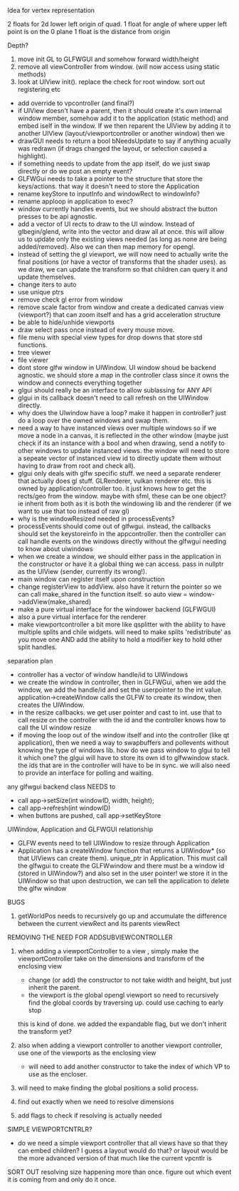  
Idea for vertex representation

2 floats for 2d lower left origin of quad.
1 float for angle of where upper left point is on the 0 plane
1 float is the distance from origin

Depth?


1) move init GL to GLFWGUI and somehow forward width/height
 2) remove all viewController from window. (will now access using static methods)
 3) look at UIView init(). replace the check for root window. sort out registering etc
 
 - add override to vpcontroller (and final?)
 - if UIView doesn't have a parent, then it should create it's own internal window member, somehow add it to the application (static method) and embed iself in the window. If we then reparent the UIView by adding it to another UIView (layout/viewportcontroller or another window) then we 
 - drawGUI needs to return a bool bNeedsUpdate to say if anything acually was redrawn (if drags changed the layout, or selection caused a highlight).
 - if something needs to update from the app itself, do we just swap directly or do we post an empty event?
 - GLFWGui needs to take a pointer to the structure that store the keys/actions. that way it doesn't need to store the Application
 - rename keyStore to inputInfo and windowRect to windowInfo?
- rename apploop in application to exec?
 - window currently handles events, but we should abstract the button presses to be api agnostic. 
 - add a vector of UI rects to draw to the UI window. Instead of glbegin/glend, write into the vector and draw all at once. this will allow us to update only the existing views needed (as long as none are being added/removed). Also we can then map memory for opengl.
 - instead of setting the gl viewport, we will now need to actually write the final positions (or have a vector of transforms that the shader uses). as we draw, we can update the transform so that children can query it and update themselves. 
 - change iters to auto
 - use unique ptrs
 - remove check gl error from window
 - remove scale factor from window and create a dedicated canvas view (viewport?) that can zoom itself and has a grid acceleration structure
 - be able to hide/unhide viewports
 - draw select pass once instead of every mouse move.
 - file menu with special view types for drop downs that store std functions.
 - tree viewer
 - file viewer
 - dont store glfw window in UIWindow. UI window shoud be backend agnostic. we should store a map in the controller class since it owns the window and connects everything together
 - glgui should really be an interface to allow sublassing for ANY API
 - glgui in its callback doesn't need to call refresh on the UIWindow directly.
 - why does the UIwindow have a loop? make it happen in controller? just do a loop over the owned windows and swap them.
 - need a way to have instanced views over multiple windows so if we move a node in a canvas, it is reflected in the other window (maybe just check if its an instance with a bool and when drawing, send a notify to other windows to update instanced views. the window will need to store a sepeate vector of instanced view id to directly update them without having to draw from root and check all).
- glgui only deals with glfw specific stuff. we need a separate renderer that actually does gl stuff. GLRenderer, vulkan renderer etc. this is owned by application/controller too. it just knows how to get the rects/geo from the window. maybe with sfml, these can be one object? ie inherit from both as it is both the windowing lib and the renderer (if we want to use that too instead of raw gl)
- why is the windowResized needed in processEvents?
- processEvents should come out of glfwgui. instead, the callbacks should set the keystoreinfo in the appcontroller. then the controller can call handle events on the windows directly without the glfwgui needing to know about uiwindows
- when we create a window, we should either pass in the application in the constructor or have it a global thing we can access. pass in nullptr as the UIView (sender, currently its wrong!).
- main window can register itself upon construction
- change registerView to addView. also have it return the pointer so we can call make_shared in the function itself. so auto view = window->addView(make_shared)
- make a pure virtual interface for the windower backend (GLFWGUI)
- also a pure virtual interface for the renderer
- make viewportcontroller a bit more like qsplitter with the ability to have multiple splits and chile widgets. will need to make splits 'redistribute' as you move one AND add the ability to hold a modifier key to hold other split handles.

 separation plan
 - controller has a vector of window handle/id to UIWindows
 - we create the window in controller, then in GLFWGui, when we add the window, we add the handle/id and set the userpointer to the int value. application->createWindow calls the GLFW to create its window, then creates the UIWindow.
 - in the resize callbacks. we get user pointer and cast to int. use that to call resize on the controller with the id and the controller knows how to call the UI window resize
 - if moving the loop out of the window itself and into the controller (like qt application), then we need a way to swapbuffers and pollevents without knowing the type of windows lib. how do we pass window to glgui to tell it which one? the glgui will have to store its own id to glfwwindow stack. the ids that are in the controller will have to be in sync. we will also need to provide an interface for polling and waiting.


any glfwgui backend class NEEDS to
 - call app->setSize(int windowID, width, height);
 - call app->refresh(int windowID)
 - when buttons are pushed, call app->setKeyStore 




 UIWindow, Application and GLFWGUI relationship
 - GLFW events need to tell UIWindow to resize through Application 
 - Application has a createWindow function that returns a UIWindow* (so that UIViews can create them). unique_ptr<UIwindow> in Application. This must call the glfwgui to create the GLFWwindow and there must be a window id (stored in UIWindow?) and also set in the user pointer! we store it in the UIWindow so that upon destruction, we can tell the application to delete the glfw window 



BUGS
1) getWorldPos needs to recursively go up and accumulate the difference between the current viewRect and its parents viewRect

REMOVING THE NEED FOR ADDSUBVIEWCONTROLLER
1) when adding a viewportController to a view , simply make the viewportController take on the dimensions and transform of the enclosing view
    - change (or add) the constructor to not take width and height, but just inherit the parent.
    - the viewport is the global opengl viewport so need to recursively find the global coords by traversing up. could use caching to early stop

    this is kind of done. we added the expandable flag, but we don't inherit the transform yet?
2) also when adding a viewport controller to another viewport controller, use one of the viewports as the enclosing view
    - will need to add another constructor to take the index of which VP to use as the encloser.
3) will need to make finding the global positions a solid process.
4) find out exactly when we need to resolve dimensions
5) add flags to check if resolving is actually needed

SIMPLE VIEWPORTCNTRLR?
- do we need a simple viewport controller that all views have so that they can embed children? I guess a layout would do that? or layout would be the more advanced version of that much like the current vpcntlr is

SORT OUT resolving size happening more than once. figure out which event it is coming from and only do it once.

